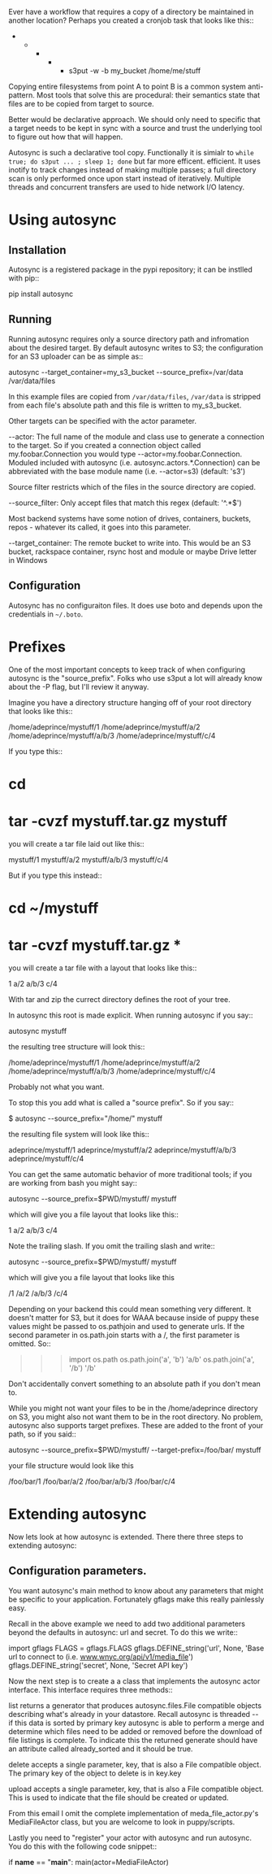 Ever have a workflow that requires a copy of a directory be maintained
in another location?  Perhaps you created a cronjob task that looks like
this::

* * * * * s3put -w -b my_bucket /home/me/stuff

Copying entire filesystems from point A to point B is a common system
anti-pattern.  Most tools that solve this are procedural:
their semantics state that files are to be copied from target to
source.

Better would be declarative approach.  We should only need to specific
that a target needs to be kept in sync with a source and trust the
underlying tool to figure out how that will happen.

Autosync is such a declarative tool copy.  Functionally it is simialr
to ``while true; do s3put ... ; sleep 1; done`` but far more efficent.
efficient.  It uses inotify to track changes instead of making
multiple passes; a full directory scan is only performed once upon
start instead of iteratively.  Multiple threads and concurrent
transfers are used to hide network I/O latency.

Using autosync
===================

Installation
------------

Autosync is a registered package in the pypi repository; it can be instlled with pip::

pip install autosync

Running
-------

Running autosync requires only a source directory path and infromation
about the desired target.  By default autosync writes to S3; the
configuration for an S3 uploader can be as simple as::

autosync --target_container=my_s3_bucket --source_prefix=/var/data /var/data/files

In this example files are copied from `/var/data/files`, `/var/data`
is stripped from each file's absolute path and this file is written to
my_s3_bucket.

Other targets can be specified with the actor parameter.

 --actor: The full name of the module and class use to generate a
   connection to the target. So if you created a connection object
   called my.foobar.Connection you would type
   --actor=my.foobar.Connection. Moduled included with autosync
   (i.e. autosync.actors.*.Connection) can be abbreviated with the
   base module name (i.e. --actor=s3) (default: 's3')

Source filter restricts which of the files in the source directory are copied.

 --source_filter: Only accept files that match this regex (default:
   '^.*$')

Most backend systems have some notion of drives, containers, buckets,
repos - whatever its called, it goes into this parameter.

 --target_container: The remote bucket to write into. This would be an
    S3 bucket, rackspace container, rsync host and module or maybe
    Drive letter in Windows


Configuration
-------------

Autosync has no configuraiton files.  It does use boto and depends upon the credentials in `~/.boto`.  

Prefixes
============

One of the most important concepts to keep track of when configuring
autosync is the "source_prefix".  Folks who use s3put a lot will
already know about the -P flag, but I'll review it anyway.

Imagine you have a directory structure hanging off of your root
directory that looks like this::

/home/adeprince/mystuff/1
/home/adeprince/mystuff/a/2
/home/adeprince/mystuff/a/b/3
/home/adeprince/mystuff/c/4

If you type this::

# cd 
# tar -cvzf mystuff.tar.gz mystuff

you will create a tar file laid out like this::

mystuff/1
mystuff/a/2
mystuff/a/b/3
mystuff/c/4

But if you type this instead::

# cd ~/mystuff
# tar -cvzf mystuff.tar.gz * 

you will create a tar file with a layout that looks like this::

1
a/2
a/b/3
c/4

With tar and zip the currect directory defines the root of your tree.

In autosync this root is made explicit.  When running autosync if you say::

autosync mystuff

the resulting tree structure will look this::

/home/adeprince/mystuff/1
/home/adeprince/mystuff/a/2
/home/adeprince/mystuff/a/b/3
/home/adeprince/mystuff/c/4

Probably not what you want.

To stop this you add what is called a "source prefix".   So if you say::

$ autosync --source_prefix="/home/" mystuff

the resulting file system will look like this::

adeprince/mystuff/1
adeprince/mystuff/a/2
adeprince/mystuff/a/b/3
adeprince/mystuff/c/4

You can get the same automatic behavior of more traditional tools; if
you are working from bash you might say::

autosync --source_prefix=$PWD/mystuff/ mystuff

which will give you a file layout that looks like this::

1
a/2
a/b/3
c/4

Note the trailing slash.  If you omit the trailing slash and write::

autosync --source_prefix=$PWD/mystuff/ mystuff

which will give you a file layout that looks like this

/1
/a/2
/a/b/3
/c/4

Depending on your backend this could mean something very different.
It doesn't matter for S3, but it does for WAAA because inside of puppy
these values might be passed to os.pathjoin and used to generate urls.
If the second parameter in os.path.join starts with a /, the first
parameter is omitted.  So::

>>> import os.path
>>> os.path.join('a', 'b') 
'a/b'
>>> os.path.join('a', '/b') 
'/b'

Don't accidentally convert something to an absolute path if you don't
mean to.

While you might not want your files to be in the /home/adeprince
directory on S3, you might also not want them to be in the root
directory.  No problem, autosync also supports target prefixes.  These
are added to the front of your path, so if you said::

autosync --source_prefix=$PWD/mystuff/ --target-prefix=/foo/bar/ mystuff

your file structure would look like this

/foo/bar/1
/foo/bar/a/2
/foo/bar/a/b/3
/foo/bar/c/4


Extending autosync
==================

Now lets look at how autosync is extended.  There there three steps to
extending autosync:

Configuration parameters.
-------------------------

You want autosync's main method to know about any parameters that
might be specific to your application.  Fortunately gflags make this
really painlessly easy.

Recall in the above example we need to add two additional parameters
beyond the defaults in autosync: url and secret.  To do this we write::

import gflags
FLAGS = gflags.FLAGS
gflags.DEFINE_string('url', None, 'Base url to connect to (i.e. www.wnyc.org/api/v1/media_file')
gflags.DEFINE_string('secret', None, 'Secret API key')

Now the next step is to create a a class that implements the autosync
actor interface.  This interface requires three methods::

list returns a generator that produces autosync.files.File compatible
objects describing what's already in your datastore.  Recall autosync
is threaded -- if this data is sorted by primary key autosync is able
to perform a merge and determine which files need to be added or
removed before the download of file listings is complete.  To indicate
this the returned generate should have an attribute called
already_sorted and it should be true.

delete accepts a single parameter, key, that is also a File compatible
object.  The primary key of the object to delete is in key.key

upload accepts a single parameter, key, that is also a File compatible
object.  This is used to indicate that the file should be created or
updated.

From this email I omit the complete implementation of
meda_file_actor.py's MediaFileActor class, but you are welcome to look
in puppy/scripts.

Lastly you need to "register" your actor with autosync and run
autosync.  You do this with the following code snippet::

if __name__ == "__main__":
    main(actor=MediaFileActor)
